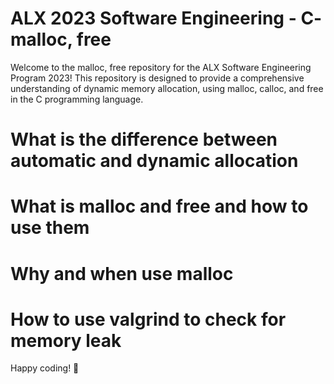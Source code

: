 # ALX 2023 Software Engineering - C- malloc, free

Welcome to the malloc, free repository for the ALX Software Engineering Program 2023! This repository is designed to provide a comprehensive understanding of dynamic memory allocation, using malloc, calloc, and free in the C programming language.

# What is the difference between automatic and dynamic allocation
# What is malloc and free and how to use them
# Why and when use malloc
# How to use valgrind to check for memory leak

Happy coding! 🚀